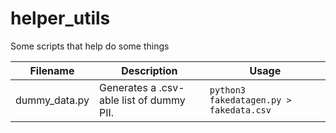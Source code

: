 # helper_utils
Some scripts that help do some things

| Filename | Description | Usage |
|---|---|---|
| dummy_data.py | Generates a .csv-able list of dummy PII. | ```python3 fakedatagen.py > fakedata.csv``` |
